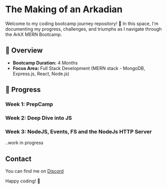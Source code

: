# The Making of an Arkadian

Welcome to my coding bootcamp journey repository! 🚀 In this space, I'm documenting my progress, challenges, and triumphs as I navigate through the ArkX MERN Bootcamp.

## 📖 Overview
- **Bootcamp Duration:** 4 Months
- **Focus Area:** Full Stack Development (MERN stack - MongoDB, Express.js, React, Node.js)

## 🚀 Progress

### Week 1: PrepCamp
### Week 2: Deep Dive into JS
### Week 3: NodeJS, Events, FS and the NodeJs HTTP Server

..work in progress

## Contact
You can find me on [Discord](https://discord.gg/yJQ6c8cgGD)

Happy coding! 🚀
